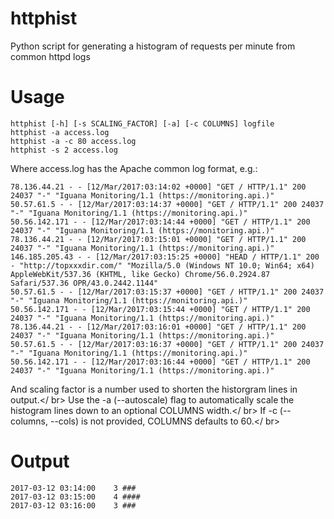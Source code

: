 # httphist
Python script for generating a histogram of requests per minute from common httpd logs

# Usage

	httphist [-h] [-s SCALING_FACTOR] [-a] [-c COLUMNS] logfile
	httphist -a access.log
	httphist -a -c 80 access.log
	httphist -s 2 access.log


Where access.log has the Apache common log format, e.g.:

    78.136.44.21 - - [12/Mar/2017:03:14:02 +0000] "GET / HTTP/1.1" 200 24037 "-" "Iguana Monitoring/1.1 (https://monitoring.api.)"
    50.57.61.5 - - [12/Mar/2017:03:14:37 +0000] "GET / HTTP/1.1" 200 24037 "-" "Iguana Monitoring/1.1 (https://monitoring.api.)"
    50.56.142.171 - - [12/Mar/2017:03:14:44 +0000] "GET / HTTP/1.1" 200 24037 "-" "Iguana Monitoring/1.1 (https://monitoring.api.)"
    78.136.44.21 - - [12/Mar/2017:03:15:01 +0000] "GET / HTTP/1.1" 200 24037 "-" "Iguana Monitoring/1.1 (https://monitoring.api.)"
    146.185.205.43 - - [12/Mar/2017:03:15:25 +0000] "HEAD / HTTP/1.1" 200 - "http://topxxxdir.com/" "Mozilla/5.0 (Windows NT 10.0; Win64; x64) AppleWebKit/537.36 (KHTML, like Gecko) Chrome/56.0.2924.87 Safari/537.36 OPR/43.0.2442.1144"
    50.57.61.5 - - [12/Mar/2017:03:15:37 +0000] "GET / HTTP/1.1" 200 24037 "-" "Iguana Monitoring/1.1 (https://monitoring.api.)"
    50.56.142.171 - - [12/Mar/2017:03:15:44 +0000] "GET / HTTP/1.1" 200 24037 "-" "Iguana Monitoring/1.1 (https://monitoring.api.)"
    78.136.44.21 - - [12/Mar/2017:03:16:01 +0000] "GET / HTTP/1.1" 200 24037 "-" "Iguana Monitoring/1.1 (https://monitoring.api.)"
    50.57.61.5 - - [12/Mar/2017:03:16:37 +0000] "GET / HTTP/1.1" 200 24037 "-" "Iguana Monitoring/1.1 (https://monitoring.api.)"
    50.56.142.171 - - [12/Mar/2017:03:16:44 +0000] "GET / HTTP/1.1" 200 24037 "-" "Iguana Monitoring/1.1 (https://monitoring.api.)"

And scaling factor is a number used to shorten the historgram lines in output.</ br>
Use the -a (--autoscale) flag to automatically scale the histogram lines down to an optional COLUMNS width.</ br>
If -c (--columns, --cols) is not provided, COLUMNS defaults to 60.</ br>

# Output

	2017-03-12 03:14:00    3 ###
	2017-03-12 03:15:00    4 ####
	2017-03-12 03:16:00    3 ###
